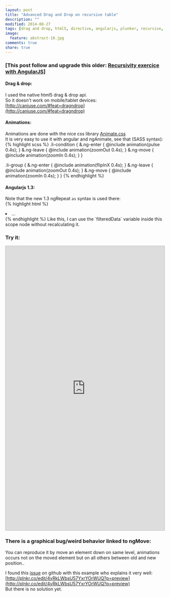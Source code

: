 ```yaml
---
layout: post
title: "Advanced Drag and Drop on recursive table"
description: ""
modified: 2014-08-27
tags: [drag and drop, html5, directive, angularjs, plunker, recursive, works]
image:
  feature: abstract-10.jpg
comments: true
share: true  
---
```


### [This post follow and upgrade this older: [Recursivity exercice with AngularJS](http://bertrandg.github.io/angular-recursivity-exercice/)]

#### <i class="icon icon-asterisk"></i> Drag & drop:
I used the native html5 drag & drop api.<br>
So it doesn't work on mobile/tablet devices: [http://caniuse.com/#feat=dragndrop](http://caniuse.com/#feat=dragndrop)

#### <i class="icon icon-asterisk"></i> Animations:
Animations are done with the nice css library [Animate.css](http://daneden.github.io/animate.css/)<br>
It is very easy to use it with angular and ngAnimate, see that (SASS syntax):
{% highlight scss %}
.li-condition {
    &.ng-enter {
        @include animation(pulse 0.4s);
    }
    &.ng-leave {
        @include animation(zoomOut 0.4s);
    }
    &.ng-move {
        @include animation(zoomIn 0.4s);
    }
}

.li-group {
    &.ng-enter {
        @include animation(flipInX 0.4s);
    }
    &.ng-leave {
        @include animation(zoomOut 0.4s);
    }
    &.ng-move {
        @include animation(zoomIn 0.4s);
    }
}
{% endhighlight %}

#### <i class="icon icon-asterisk"></i> Angularjs 1.3:
Note that the new 1.3 ngRepeat `as` syntax is used there:<br>
{% highlight html %}
<li ng-repeat="element in data.elements | orderBy:'position' as filteredData track by element.id">...</li>
{% endhighlight %}
Like this, I can use the `filteredData` variable inside this scope node without recalculating it.


### <i class="icon icon-asterisk"></i> Try it:

<iframe style="border: 1px solid #bbb;width: 100%; height: 900px" src="https://embed.plnkr.co/S1wCzx/?t=run" frameborder="0" allowfullscreen="allowfullscreen">Loading plunk...</iframe>

### <i class="icon icon-asterisk"></i> There is a graphical bug/weird behavior linked to ngMove:

You can reproduce it by move an element down on same level, animations occurs not on the moved element but on all others between old and new position..

I found this [issue](https://github.com/angular/angular.js/issues/5160) on github with this example who explains it very well:<br>
[http://plnkr.co/edit/4yRkLWbsU57YxrYOrWUQ?p=preview](http://plnkr.co/edit/4yRkLWbsU57YxrYOrWUQ?p=preview)<br>
But there is no solution yet.
